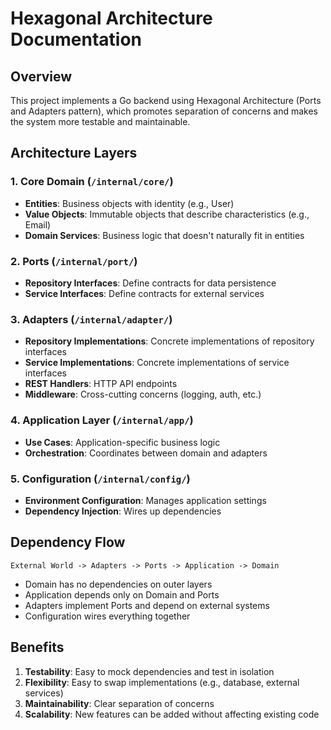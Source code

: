 
# Hexagonal Architecture Documentation

## Overview

This project implements a Go backend using Hexagonal Architecture (Ports and Adapters pattern), which promotes separation of concerns and makes the system more testable and maintainable.

## Architecture Layers

### 1. Core Domain (`/internal/core/`)
- **Entities**: Business objects with identity (e.g., User)
- **Value Objects**: Immutable objects that describe characteristics (e.g., Email)
- **Domain Services**: Business logic that doesn't naturally fit in entities

### 2. Ports (`/internal/port/`)
- **Repository Interfaces**: Define contracts for data persistence
- **Service Interfaces**: Define contracts for external services

### 3. Adapters (`/internal/adapter/`)
- **Repository Implementations**: Concrete implementations of repository interfaces
- **Service Implementations**: Concrete implementations of service interfaces
- **REST Handlers**: HTTP API endpoints
- **Middleware**: Cross-cutting concerns (logging, auth, etc.)

### 4. Application Layer (`/internal/app/`)
- **Use Cases**: Application-specific business logic
- **Orchestration**: Coordinates between domain and adapters

### 5. Configuration (`/internal/config/`)
- **Environment Configuration**: Manages application settings
- **Dependency Injection**: Wires up dependencies

## Dependency Flow

```
External World -> Adapters -> Ports -> Application -> Domain
```

- Domain has no dependencies on outer layers
- Application depends only on Domain and Ports
- Adapters implement Ports and depend on external systems
- Configuration wires everything together

## Benefits

1. **Testability**: Easy to mock dependencies and test in isolation
2. **Flexibility**: Easy to swap implementations (e.g., database, external services)
3. **Maintainability**: Clear separation of concerns
4. **Scalability**: New features can be added without affecting existing code
